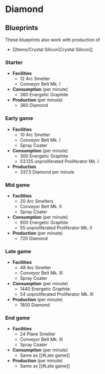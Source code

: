 # Diamond

## Blueprints

These blueprints also work with production of 
- [[Items/Crystal Silicon|Crystal Silicon]]

### Starter

- **Facilities**
	- 12 Arc Smelter
	- Conveyor Belt Mk. I
- **Consumption** (per minute)
	- 360 Energetic Graphite
- **Production** (per minute)
	- 360 Diamond

### Early game

- **Facilities**
	- 10 Arc Smelter
	- Conveyor Belt Mk. I
	- Spray Coater
- **Consumption** (per minute)
	- 300 Energetic Graphite
	- 53.125 unproliferated Proliferator Mk. I
- **Production**
	- 337.5 Diamond per minute

### Mid game

- **Facilities**
	- 20 Arc Smelters
	- Conveyor Belt Mk. II
	- Spray Coater
- **Consumption** (per minute)
	- 600 Energetic Graphite
	- 55 unproliferated Proliferator Mk. II
- **Production**  (per minute)
	- 720 Diamond

### Late game

- **Facilities**
	- 48 Arc Smelter
	- Conveyor Belt Mk. III
	- Spray Coater
- **Consumption** (per minute)
	- 1440 Energetic Graphite
	- 54 unproliferated Proliferator Mk. III
- **Production** (per minute)
	- 1800 Diamond 

### End game

- **Facilities**
	- 24 Plane Smelter
	- Conveyor Belt Mk. III
	- Spray Coater
- **Consumption** (per minute)
	- Same as [[#Late game]]
- **Production** (per minute)
	- Same as [[#Late game]]
